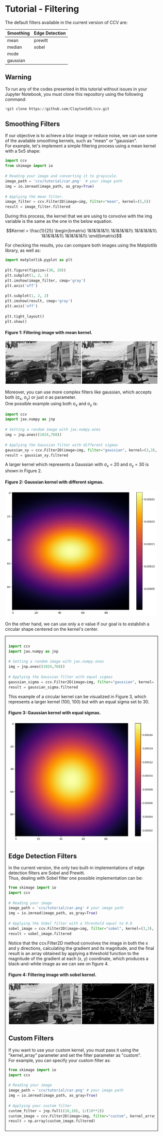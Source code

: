 
# Tutorial - Filtering 
The default filters available in the current version of CCV are:

| Smoothing          | Edge Detection        |
|-------------------|-------------------|
|  mean         | prewitt        |
|  median        | sobel         |
|  mode        |          |
|  gaussian        |          |

## Warning
To run any of the codes presented in this tutorial without issues in your Jupyter Notebook, you must clone this repository using the following command:
```python
!git clone https://github.com/ClaytonSdS/ccv.git
```

## Smoothing Filters
If our objective is to achieve a blur image or reduce noise, we can use some of the available smoothing kernels, such as "mean" or "gaussian".  
For example, let's implement a simple filtering process using a mean kernel with a 5x5 shape:
  
```python
import ccv
from skimage import io

# Reading your image and converting it to grayscale.
image_path = 'ccv/tutorial/car.png'  # your image path
img = io.imread(image_path, as_gray=True)

# Applying the mean filter.
image_filter = ccv.Filter2D(image=img, filter="mean", kernel=(5,5))
result = image_filter.filtered

```
During this process, the kernel that we are using to convolve with the img variable is the same as the one in the below equation.

  
```math
Kernel = \frac{1}{25} \begin{bmatrix}
1&1&1&1&1\\
1&1&1&1&1\\
1&1&1&1&1\\
1&1&1&1&1\\
1&1&1&1&1\\
\end{bmatrix}
```

For checking the results, you can compare both images using the Matplotlib library, as well as:
```python
import matplotlib.pyplot as plt 

plt.figure(figsize=(30, 20))
plt.subplot(1, 2, 1)
plt.imshow(image_filter, cmap='gray')
plt.axis('off')

plt.subplot(1, 2, 2)
plt.imshow(result, cmap='gray')
plt.axis('off')

plt.tight_layout()
plt.show()
```
#### Figure 1: Filtering image with mean kernel.
<img src="https://github.com/ClaytonSdS/ccv/blob/main/tutorial/mean_filter.png"/>

Moreover, you can use more complex filters like gaussian, which accepts both (σ<sub>x</sub>, σ<sub>y</sub>) or just σ as parameter.  
One possible example using both σ<sub>x</sub> and σ<sub>y</sub> is: 
  
```python
import ccv
import jax.numpy as jnp

# Setting a random image with jax.numpy.ones
img = jnp.ones((1024,768))

# Applying the Gaussian filter with different sigmas
gaussian_xy = ccv.Filter2D(image=img, filter="gaussian", kernel=(3,3), sigma_x=20, sigma_y=30)
result = gaussian_xy.filtered

```
A larger kernel which represents a Gaussian with σ<sub>x</sub> = 20 and σ<sub>y</sub> = 30 is shown in Figure 2.
#### Figure 2: Gaussian kernel with different sigmas.
<img src="https://github.com/ClaytonSdS/ccv/blob/main/tutorial/gaussian_xy.jpg" width="500"/>

On the other hand, we can use only a σ value if our goal is to establish a circular shape centered on the kernel's center.
<div style="border: 1px solid black; padding: 10px;">
  
```python
import ccv
import jax.numpy as jnp

# Setting a random image with jax.numpy.ones
img = jnp.ones((1024,768))

# Applying the Gaussian filter with equal sigmas
gaussian_sigma = ccv.Filter2D(image=img, filter="gaussian", kernel=(3,3), sigma=30)
result = gaussian_sigma.filtered

```
This example of a circular kernel can be visualized in Figure 3, which represents a larger kernel (100, 100) but with an equal sigma set to 30.
#### Figure 3: Gaussian kernel with equal sigmas.
<img src="https://github.com/ClaytonSdS/ccv/blob/main/tutorial/gaussian_sigma.jpg" width="500"/>

## Edge Detection Filters
In the current version, the only two built-in implementations of edge detection filters are Sobel and Prewitt.  
Thus, dealing with Sobel filter one possible implementation can be:

```python
from skimage import io
import ccv

# Reading your image
image_path = 'ccv/tutorial/car.png' # your image path
img = io.imread(image_path, as_gray=True)

# Applying the Sobel filter with a threshold equal to 0.8
sobel_image = ccv.Filter2D(image=img, filter="sobel", kernel=(3,3), threshold = 0.8)
result = sobel_image.filtered

```
Notice that the ccv.Filter2D method convolves the image in both the x and y directions, calculating the gradient and its magnitude, and the final result is an array obtained by applying a threshold function to the magnitude of the gradient at each (x, y) coordinate, which produces a black-and-white image as we can see on figure 4.   

#### Figure 4: Filtering image with sobel kernel.
<img src="https://github.com/ClaytonSdS/ccv/blob/main/tutorial/sobel_filter.png"/>

## Custom Filters
If you want to use your custom kernel, you must pass it using the "kernel_array" parameter and set the filter parameter as "custom".   
For example, you can specify your custom filter as:

```python
from skimage import io
import ccv

# Reading your image
image_path = 'ccv/tutorial/car.png' # your image path
img = io.imread(image_path, as_gray=True)

# Applying your custom filter
custom_filter = jnp.full((10,10), 1/(10**2))
custom_image = ccv.Filter2D(image=img, filter="custom", kernel_array=custom_filter)
result = np.array(custom_image.filtered)


```
